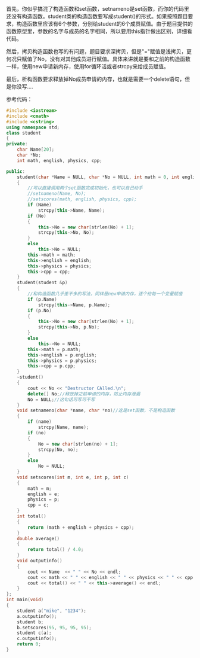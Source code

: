 首先，你似乎搞混了构造函数和set函数，setnameno是set函数，而你的代码里还没有构造函数。student类的构造函数要写成student()的形式。如果按照题目要求，构造函数里应该有6个参数，分别给student的6个成员赋值。由于题目提供的函数原型里，参数的名字与成员的名字相同，所以要用this指针做出区别，详细看代码。

然后，拷贝构造函数也写的有问题，题目要求深拷贝，但是"="赋值是浅拷贝，更何况只赋值了No，没有对其他成员进行赋值。具体来讲就是要和之前的构造函数一样，使用new申请新内存，使用for循环活或者strcpy来给成员赋值。

最后，析构函数要求释放掉No成员申请的内存，也就是需要一个delete语句，但是你没写....

参考代码：

```c++
#include <iostream>
#include <cmath>
#include <cstring>
using namespace std;
class student
{
private:
	char Name[20];
	char *No;
	int math, english, physics, cpp;

public:
    student(char *Name = NULL, char *No = NULL, int math = 0, int english = 0, int physics = 0, int cpp = 0)
    {
        //可以直接调用两个set函数完成初始化，也可以自己动手
        //setnameno(Name, No);
        //setscores(math, english, physics, cpp);
        if (Name)
			strcpy(this->Name, Name);
		if (No)
		{
			this->No = new char[strlen(No) + 1];
            strcpy(this->No, No);
		}
		else
			this->No = NULL;
        this->math = math;
		this->english = english;
		this->physics = physics;
		this->cpp = cpp;
    }
    student(student &p)
    {
        //和构造函数几乎差不多的写法，同样是new申请内存，逐个给每一个变量赋值
        if (p.Name)
			strcpy(this->Name, p.Name);
		if (p.No)
		{
			this->No = new char[strlen(No) + 1];
            strcpy(this->No, p.No);
		}
		else
			this->No = NULL;
        this->math = p.math;
		this->english = p.english;
		this->physics = p.physics;
		this->cpp = p.cpp;
    }
    ~student()
    {
        cout << No << "Destructor CAlled.\n";
        delete[] No;//释放掉之前申请的内存，防止内存泄漏
        No = NULL;//这句话可写可不写
    }
	void setnameno(char *name, char *no)//这是set函数，不是构造函数
	{
		if (name)
			strcpy(Name, name);
		if (no)
		{
			No = new char[strlen(no) + 1];
            strcpy(No, no);
		}
		else
			No = NULL;
	}
	void setscores(int m, int e, int p, int c)
	{
		math = m;
		english = e;
		physics = p;
		cpp = c;
	}
	int total()
	{
		return (math + english + physics + cpp);
	}
	double average()
	{
		return total() / 4.0;
	}
	void outputinfo()
	{
		cout << Name  << " " << No << endl;
		cout << math << " " << english << " " << physics << " " << cpp << endl;
		cout << total() << " " << this->average() << endl;
	}
};
int main(void)
{
	student a("mike", "1234");
	a.outputinfo();
	student b;
	b.setscores(95, 95, 95, 95);
	student c(a);
	c.outputinfo();
    return 0;
}

```



